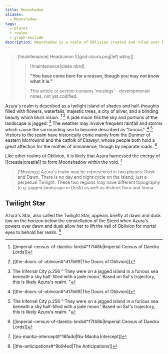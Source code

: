 ```yaml
---
title: Moonshadow
aliases:
  - Moonshadow
tags:
  - places
  - realms
  - graph-exclude
description: Moonshadow is a realm of Oblivion created and ruled over by the Daedric Prince Azura, Queen of Dawn and Dusk.
---
```

> [!maintenance] Headcanon
> ![[god-azura.png|left wtiny]]
> 
> > [!maintenance|clean nbrd]
> > 
> > **"You have come here for a reason, though you may not know what it is."**
> > 
> > This article or section contains 'musings' - developmental notes, not yet codified.

Azura's realm is described as a twilight island of shades and half-thoughts filled with flowers, waterfalls, majestic trees, a city of silver, and a blinding beauty which blurs vision. [^1] [^2] A jade moon fills the sky and portions of the  landscape is jagged. [^3] The weather may involve frequent rainfall and storms which cause the surrounding sea to become described as "furious". [^2] [^3] Visitors to the realm have historically come mainly from the Dunmer of eastern Morrowind and the catfolk of Elsweyr, whose people both hold a great affection for the mother of immanence, though by separate roads. [^1]

Like other realms of Oblivion, it is likely that Azura harnessed the energy of [[creatia|creatia]] to form Moonshadow within the void. [^4]

> [!Musings]
> Azura's realm may be represented in two phases: Dusk and Dawn. There is no day and night cycle on the island; just a perpetual Twilight. These two regions may have different topography (e.g. jagged landscape in Dusk) as well as distinct flora and fauna.
## Twilight Star
Azura's Star, also called the Twilight Star, appears briefly at dawn and dusk low on the horizon below the constellation of the Steed when Azura's powers over dawn and dusk allow her to lift the veil of Oblivion for mortal eyes to behold her realm. [^5]

[^1]: [[imperial-census-of-daedra-lords#^f7f48b|Imperial Census of Daedra Lords]]
[^2]: [[the-doors-of-oblivion#^d17b69|The Doors of Oblivion]]
[^3]: The Infernal City p.256 "'They were on a jagged island in a furious sea beneath a sky half-filled with a jade moon.' Based on Sul's trajectory, this is likely Azura's realm. "
[^4]: [[nu-mantia-intercept#^16fadd|Nu-Mantia Intercept]] 
[^5]: [[the-anticipations#^9b94ed|The Anticipations]]
